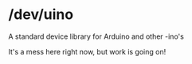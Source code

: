 # /dev/uino
A standard device library for Arduino and other -ino's

It's a mess here right now, but work is going on!
